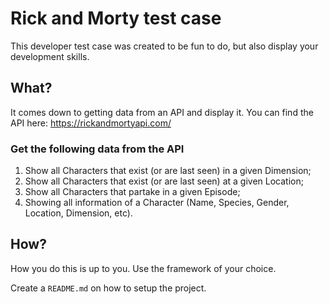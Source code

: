 # Rick and Morty test case

This developer test case was created to be fun to do, but also display your development skills. 

## What?

It comes down to getting data from an API and display it.
You can find the API here: https://rickandmortyapi.com/

### Get the following data from the API

1. Show all Characters that exist (or are last seen) in a given Dimension;
2. Show all Characters that exist (or are last seen) at a given Location;
3. Show all Characters that partake in a given Episode;
4. Showing all information of a Character (Name, Species, Gender, Location, Dimension, etc).

## How?

How you do this is up to you. Use the framework of your choice. 

Create a ``README.md`` on how to setup the project.
